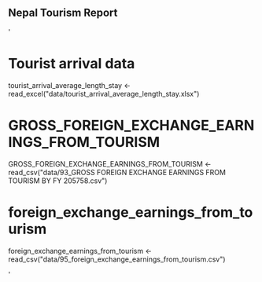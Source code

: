 ## Nepal Tourism Report


'

# Tourist arrival data
tourist_arrival_average_length_stay <- read_excel("data/tourist_arrival_average_length_stay.xlsx")

# GROSS_FOREIGN_EXCHANGE_EARNINGS_FROM_TOURISM
GROSS_FOREIGN_EXCHANGE_EARNINGS_FROM_TOURISM <- read_csv("data/93_GROSS FOREIGN EXCHANGE EARNINGS FROM TOURISM BY FY 205758.csv")

# foreign_exchange_earnings_from_tourism
foreign_exchange_earnings_from_tourism <- read_csv("data/95_foreign_exchange_earnings_from_tourism.csv")



'
